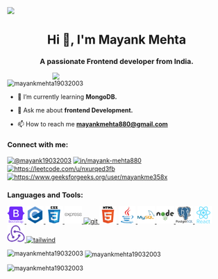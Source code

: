 <img src="https://www.digitaladlectio.com/wp-content/uploads/2020/04/New-PNC-Animated-Banners.gif" height="300px"/>
<h1 align="center">Hi 👋, I'm Mayank Mehta</h1>
<h3 align="center">A passionate Frontend developer from India.</h3>
<img src="https://cdn.dribbble.com/users/1019864/screenshots/3079099/media/9e5055da2ee6c899aab9403ceb7d0dc3.gif"  width="400px" align="right"/>

<p align="left"> <img src="https://komarev.com/ghpvc/?username=mayankmehta19032003&label=Profile%20views&color=0e75b6&style=flat" alt="mayankmehta19032003" /> </p>

- 🌱 I’m currently learning **MongoDB.**

- 💬 Ask me about **frontend Development.**

- 📫 How to reach me **mayankmehta880@gmail.com**

<h3 align="left">Connect with me:</h3>
<p align="left">
<a href="https://twitter.com/@mayank19032003" target="blank"><img align="center" src="https://raw.githubusercontent.com/rahuldkjain/github-profile-readme-generator/master/src/images/icons/Social/twitter.svg" alt="@mayank19032003" height="30" width="40" /></a>
<a href="https://linkedin.com/in/in/mayank-mehta880" target="blank"><img align="center" src="https://raw.githubusercontent.com/rahuldkjain/github-profile-readme-generator/master/src/images/icons/Social/linked-in-alt.svg" alt="in/mayank-mehta880" height="30" width="40" /></a>
<a href="https://www.leetcode.com/https://leetcode.com/u/nxurqed3fb" target="blank"><img align="center" src="https://raw.githubusercontent.com/rahuldkjain/github-profile-readme-generator/master/src/images/icons/Social/leet-code.svg" alt="https://leetcode.com/u/nxurqed3fb" height="30" width="40" /></a>
<a href="https://auth.geeksforgeeks.org/user/https://www.geeksforgeeks.org/user/mayankme358x" target="blank"><img align="center" src="https://raw.githubusercontent.com/rahuldkjain/github-profile-readme-generator/master/src/images/icons/Social/geeks-for-geeks.svg" alt="https://www.geeksforgeeks.org/user/mayankme358x" height="30" width="40" /></a>
</p>

<h3 align="left">Languages and Tools:</h3>
<p align="left"> <a href="https://getbootstrap.com" target="_blank" rel="noreferrer"> <img src="https://raw.githubusercontent.com/devicons/devicon/master/icons/bootstrap/bootstrap-plain-wordmark.svg" alt="bootstrap" width="40" height="40"/> </a> <a href="https://www.cprogramming.com/" target="_blank" rel="noreferrer"> <img src="https://raw.githubusercontent.com/devicons/devicon/master/icons/c/c-original.svg" alt="c" width="40" height="40"/> </a> <a href="https://www.w3schools.com/css/" target="_blank" rel="noreferrer"> <img src="https://raw.githubusercontent.com/devicons/devicon/master/icons/css3/css3-original-wordmark.svg" alt="css3" width="40" height="40"/> </a> <a href="https://expressjs.com" target="_blank" rel="noreferrer"> <img src="https://raw.githubusercontent.com/devicons/devicon/master/icons/express/express-original-wordmark.svg" alt="express" width="40" height="40"/> </a> <a href="https://git-scm.com/" target="_blank" rel="noreferrer"> <img src="https://www.vectorlogo.zone/logos/git-scm/git-scm-icon.svg" alt="git" width="40" height="40"/> </a> <a href="https://www.w3.org/html/" target="_blank" rel="noreferrer"> <img src="https://raw.githubusercontent.com/devicons/devicon/master/icons/html5/html5-original-wordmark.svg" alt="html5" width="40" height="40"/> </a> <a href="https://www.java.com" target="_blank" rel="noreferrer"> <img src="https://raw.githubusercontent.com/devicons/devicon/master/icons/java/java-original.svg" alt="java" width="40" height="40"/> </a> <a href="https://www.mysql.com/" target="_blank" rel="noreferrer"> <img src="https://raw.githubusercontent.com/devicons/devicon/master/icons/mysql/mysql-original-wordmark.svg" alt="mysql" width="40" height="40"/> </a> <a href="https://nodejs.org" target="_blank" rel="noreferrer"> <img src="https://raw.githubusercontent.com/devicons/devicon/master/icons/nodejs/nodejs-original-wordmark.svg" alt="nodejs" width="40" height="40"/> </a> <a href="https://www.postgresql.org" target="_blank" rel="noreferrer"> <img src="https://raw.githubusercontent.com/devicons/devicon/master/icons/postgresql/postgresql-original-wordmark.svg" alt="postgresql" width="40" height="40"/> </a> <a href="https://reactjs.org/" target="_blank" rel="noreferrer"> <img src="https://raw.githubusercontent.com/devicons/devicon/master/icons/react/react-original-wordmark.svg" alt="react" width="40" height="40"/> </a> <a href="https://redux.js.org" target="_blank" rel="noreferrer"> <img src="https://raw.githubusercontent.com/devicons/devicon/master/icons/redux/redux-original.svg" alt="redux" width="40" height="40"/> </a> <a href="https://tailwindcss.com/" target="_blank" rel="noreferrer"> <img src="https://www.vectorlogo.zone/logos/tailwindcss/tailwindcss-icon.svg" alt="tailwind" width="40" height="40"/> </a> </p>

<p><img align="left" src="https://github-readme-stats.vercel.app/api/top-langs?username=mayankmehta19032003&show_icons=true&locale=en&layout=compact" alt="mayankmehta19032003" /></p>

<p>&nbsp;<img align="center" src="https://github-readme-stats.vercel.app/api?username=mayankmehta19032003&show_icons=true&locale=en" alt="mayankmehta19032003" /></p>

<p><img align="center" src="https://github-readme-streak-stats.herokuapp.com/?user=mayankmehta19032003&" alt="mayankmehta19032003" /></p>

